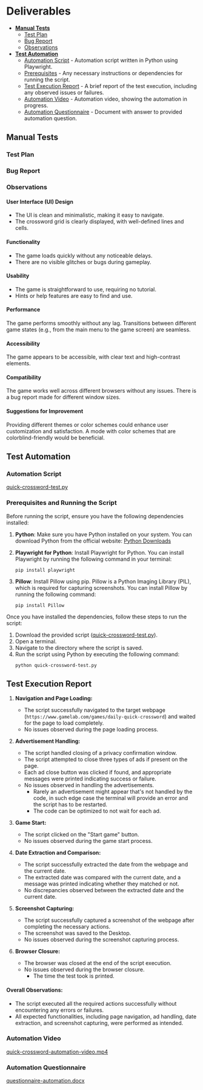 # Deliverables
  - [**Manual Tests**](#manual-tests)
    - [Test Plan](#test-plan)
    - [Bug Report](#bug-report)
    - [Observations](#observations)
  - [**Test Automation**](#test-automation)
    - [Automation Script](#automation-script) - Automation script written in Python using Playwright.
    - [Prerequisites](#prerequisites-and-running-the-script) - Any necessary instructions or dependencies for running the script.
    - [Test Execution Report](#test-execution-report) - A brief report of the test execution, including any observed issues or failures.
    - [Automation Video](#automation-video) - Automation video, showing the automation in progress.
    - [Automation Questionnaire](#automation-questionnaire) - Document with answer to provided automation question. 

## Manual Tests

### Test Plan

### Bug Report

### Observations

#### User Interface (UI) Design
  - The UI is clean and minimalistic, making it easy to navigate.
  - The crossword grid is clearly displayed, with well-defined lines and cells.

#### Functionality

  - The game loads quickly without any noticeable delays.
  - There are no visible glitches or bugs during gameplay.

#### Usability
  - The game is straightforward to use, requiring no tutorial.
  - Hints or help features are easy to find and use.

#### Performance
The game performs smoothly without any lag.
Transitions between different game states (e.g., from the main menu to the game screen) are seamless.

#### Accessibility
The game appears to be accessible, with clear text and high-contrast elements.

#### Compatibility
The game works well across different browsers without any issues.
There is a bug report made for different window sizes.

#### Suggestions for Improvement

Providing different themes or color schemes could enhance user customization and satisfaction.
A mode with color schemes that are colorblind-friendly would be beneficial.

## Test Automation

### Automation Script
[quick-crossword-test.py](https://github.com/heavenly-13/quick-crossword-test/blob/main/quick-crossword-test.py)

### Prerequisites and Running the Script

Before running the script, ensure you have the following dependencies installed:

1. **Python**: Make sure you have Python installed on your system. You can download Python from the official website: [Python Downloads](https://www.python.org/downloads/)

2. **Playwright for Python**: Install Playwright for Python. You can install Playwright by running the following command in your terminal:
   ```
   pip install playwright
   ```

3. **Pillow**: Install Pillow using pip. Pillow is a Python Imaging Library (PIL), which is required for capturing screenshots. You can install Pillow by running the following command:
   ```
   pip install Pillow
   ```

Once you have installed the dependencies, follow these steps to run the script:

1. Download the provided script ([quick-crossword-test.py](https://github.com/heavenly-13/quick-crossword-test/blob/main/quick-crossword-test.py)).
2. Open a terminal.
3. Navigate to the directory where the script is saved.
4. Run the script using Python by executing the following command:
   ```
   python quick-crossword-test.py
   ```
   
## Test Execution Report

1. **Navigation and Page Loading:**
   - The script successfully navigated to the target webpage (`https://www.gamelab.com/games/daily-quick-crossword`) and waited for the page to load completely.
   - No issues observed during the page loading process.

2. **Advertisement Handling:**
     - The script handled closing of a privacy confirmation window.
   - The script attempted to close three types of ads if present on the page.
   - Each ad close button was clicked if found, and appropriate messages were printed indicating success or failure.
   - No issues observed in handling the advertisements.
     - Rarely an advertisement might appear that's not handled by the code, in such edge case the terminal will provide an error and the script has to be restarted.
     - The code can be optimized to not wait for each ad.

4. **Game Start:**
   - The script clicked on the "Start game" button.
   - No issues observed during the game start process.

5. **Date Extraction and Comparison:**
   - The script successfully extracted the date from the webpage and the current date.
   - The extracted date was compared with the current date, and a message was printed indicating whether they matched or not.
   - No discrepancies observed between the extracted date and the current date.

6. **Screenshot Capturing:**
   - The script successfully captured a screenshot of the webpage after completing the necessary actions.
   - The screenshot was saved to the Desktop.
   - No issues observed during the screenshot capturing process.

7. **Browser Closure:**
   - The browser was closed at the end of the script execution.
   - No issues observed during the browser closure.
     - The time the test took is printed.

#### Overall Observations:
- The script executed all the required actions successfully without encountering any errors or failures.
- All expected functionalities, including page navigation, ad handling, date extraction, and screenshot capturing, were performed as intended.

### Automation Video
[quick-crossword-automation-video.mp4](https://github.com/heavenly-13/quick-crossword-test/blob/main/quick-crossword-automation-video.mp4)

### Automation Questionnaire
[questionnaire-automation.docx](https://github.com/heavenly-13/quick-crossword-test/blob/main/questionnaire-automation.docx)
